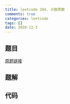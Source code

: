 ```yaml
---
title: leetcode 204. 计数质数
comments: true
categories: leetcode
tags: []
date: 2020-12-3
---
```


## 题目


[原题链接](http://leetcode-cn.com)
## 题解

## 代码
```cpp 

```